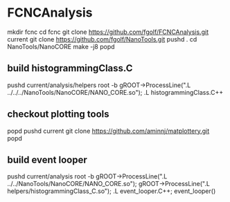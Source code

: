 # FCNCAnalysis
mkdir fcnc
cd fcnc
git clone https://github.com/fgolf/FCNCAnalysis.git current
git clone https://github.com/fgolf/NanoTools.git
pushd .
cd NanoTools/NanoCORE
make -j8
popd

## build histogrammingClass.C
pushd current/analysis/helpers
root -b
gROOT->ProcessLine(".L ../../../NanoTools/NanoCORE/NANO_CORE.so");
.L histogrammingClass.C++

## checkout plotting tools
popd
pushd current
git clone https://github.com/aminnj/matplottery.git
popd

## build event looper
pushd current/analysis
root -b
gROOT->ProcessLine(".L ../../NanoTools/NanoCORE/NANO_CORE.so");
gROOT->ProcessLine(".L  helpers/histogrammingClass_C.so");
.L event_looper.C++;
event_looper()
